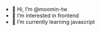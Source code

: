 - 👋 Hi, I’m @moomin-tw
- 👀 I’m interested in frontend
- 🌱 I’m currently learning javascript

<!---
moomin-tw/moomin-tw is a ✨ special ✨ repository because its `README.md` (this file) appears on your GitHub profile.
You can click the Preview link to take a look at your changes.
--->
